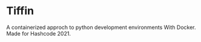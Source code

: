 # Tiffin
A containerized approch to python development environments With Docker.  
Made for Hashcode 2021.
